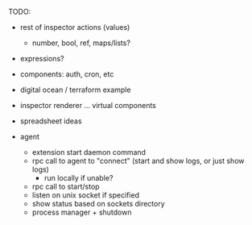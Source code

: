TODO:
- rest of inspector actions (values)
    - number, bool, ref, maps/lists?
- expressions?
- components: auth, cron, etc
- digital ocean / terraform example
- inspector renderer ... virtual components

- spreadsheet ideas

- agent
  - extension start daemon command
  - rpc call to agent to "connect" (start and show logs, or just show logs)
    - run locally if unable?
  - rpc call to start/stop
  - listen on unix socket if specified
  - show status based on sockets directory
  - process manager + shutdown
